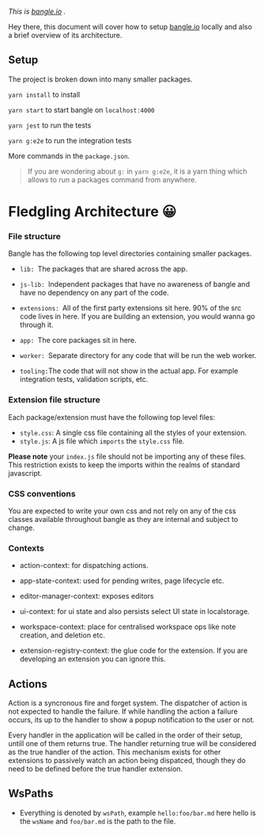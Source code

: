 _This is [bangle.io](http://bangle.io) ._

Hey there, this document will cover how to setup [bangle.io](http://bangle.io) locally and also a brief overview of its architecture.

## Setup

The project is broken down into many smaller packages.

`yarn install` to install

`yarn start` to start bangle on `localhost:4000`

`yarn jest` to run the tests

`yarn g:e2e` to run the integration tests

More commands in the `package.json`.

> If you are wondering about `g:` in `yarn g:e2e`, it is a yarn thing which allows to run a packages command from anywhere.

# Fledgling Architecture :grinning:

### File structure

Bangle has the following top level directories containing smaller packages.

- `lib: `The packages that are shared across the app.

- `js-lib: `Independent packages that have no awareness of bangle and have no dependency on any part of the code.

- `extensions: `All of the first party extensions sit here. 90% of the src code lives in here. If you are building an extension, you would wanna go through it.

- `app: `The core packages sit in here.

- `worker: `Separate directory for any code that will be run the web worker.

- `tooling:`The code that will not show in the actual app. For example integration tests, validation scripts, etc.

### Extension file structure

Each package/extension must have the following top level files:

- `style.css`: A single css file containing all the styles of your extension.
- `style.js`: A js file which `imports` the `style.css` file.

**Please note** your `index.js` file should not be importing any of these files. This restriction exists to keep the imports within the realms of standard javascript.

### CSS conventions

You are expected to write your own css and not rely on any of the css classes available throughout bangle as they are internal and subject to change.

### Contexts

- action-context: for dispatching actions.

- app-state-context: used for pending writes, page lifecycle etc.

- editor-manager-context: exposes editors

- ui-context: for ui state and also persists select UI state in localstorage.

- workspace-context: place for centralised workspace ops like note creation,  and deletion etc.

- extension-registry-context: the glue code for the extension. If you are developing an extension you can ignore this.

## Actions

Action is a syncronous fire and forget system. The dispatcher of action is not expected to handle the failure. If while handling the action a failure occurs, its up to the handler to show a popup notification to the user or not.

Every handler in the application will be called in the order of their setup, untill one of them returns true. The handler returning true will be considered as the true handler of the action. This mechanism exists for other extensions to passively watch an action being dispatced, though they do need to be defined before the true handler extension.

## WsPaths

- Everything is denoted by `wsPath`, example `hello:foo/bar.md` here hello is the `wsName` and `foo/bar.md` is the path to the file.